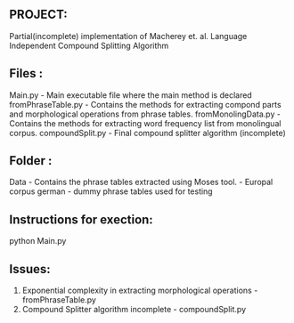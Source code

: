 PROJECT:
--------
Partial(incomplete) implementation of Macherey et. al. Language Independent Compound Splitting Algorithm



Files :
-------
Main.py - Main executable file where the main method is declared
fromPhraseTable.py - Contains the methods for extracting compond parts and morphological operations from phrase tables.
fromMonolingData.py - Contains the methods for extracting word frequency list from monolingual corpus.
compoundSplit.py - Final compound splitter algorithm (incomplete)



Folder :
--------
Data	 - Contains the phrase tables extracted using Moses tool.
		 - Europal corpus german
		 - dummy phrase tables used for testing



Instructions for exection:
--------------------------
python Main.py



Issues:
-------

1. Exponential complexity in extracting morphological operations - fromPhraseTable.py
2. Compound Splitter algorithm incomplete - compoundSplit.py


